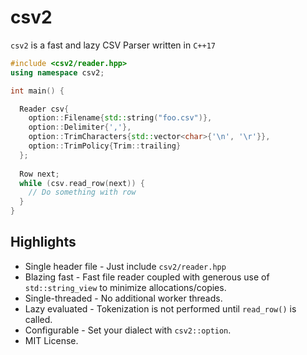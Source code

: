 # csv2
`csv2` is a fast and lazy CSV Parser written in `C++17`

```cpp
#include <csv2/reader.hpp>
using namespace csv2;

int main() {

  Reader csv{
    option::Filename{std::string("foo.csv")},
    option::Delimiter{','},
    option::TrimCharacters{std::vector<char>{'\n', '\r'}},
    option::TrimPolicy{Trim::trailing}
  };
  
  Row next;
  while (csv.read_row(next)) {
    // Do something with row
  }
}
```

## Highlights
* Single header file - Just include `csv2/reader.hpp`
* Blazing fast - Fast file reader coupled with generous use of `std::string_view` to minimize allocations/copies.
* Single-threaded - No additional worker threads.
* Lazy evaluated - Tokenization is not performed until `read_row()` is called.
* Configurable - Set your dialect with `csv2::option`.
* MIT License.
